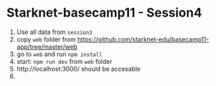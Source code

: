 # Starknet-basecamp11 - Session4

1. Use all data from `session3`
2. copy `web` folder from https://github.com/starknet-edu/basecamp11-app/tree/master/web
3. go to `web` and run `npm install`
4. start: `npm run dev` from `web` folder 
5. http://localhost:3000/ should be accesable  
6. 
